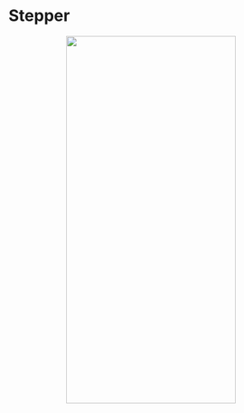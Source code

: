 # Stepper
<p align="center">
<img src="https://docs.google.com/uc?id=1RT74LlMBTrCeD6CP8df1OwCB2IhzMXDZ" height="649" width="300">
</p>

```dart

```
